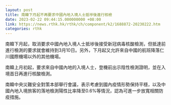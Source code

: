 ```yaml
---
layout: post
title: 南韓下月起不再要求中國內地入境人士抵埗後進行核檢
date: 2023-02-22 09:44:15.000000000 +08:00
link: https://news.rthk.hk/rthk/ch/component/k2/1688872-20230222.htm
categories: rthk
---
```


南韓下月起，取消要求中國內地入境人士抵埗後接受新冠病毒核酸檢測，但抵達前進行檢測的要求就會維持到3月10日。另外，下月起又允許來自中國的航班降落仁川國際機場以外的其他機場。

南韓上月初起，要求來自中國內地的入境人士，登機前出示陰性檢測證明，並在入境首日再進行核酸檢測。

南韓中央災難安全對策本部舉行會議，表示考慮到國內疫情形勢保持平穩，以及中國內地入境旅客的落地檢測陽性比率降至0.6%等情況，認為可進一步放寬相關防疫措施。
